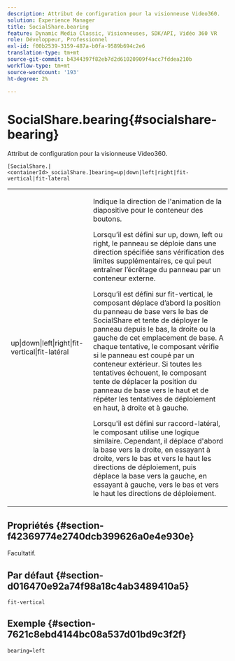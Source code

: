 ```yaml
---
description: Attribut de configuration pour la visionneuse Video360.
solution: Experience Manager
title: SocialShare.bearing
feature: Dynamic Media Classic, Visionneuses, SDK/API, Vidéo 360 VR
role: Développeur, Professionnel
exl-id: f00b2539-3159-487a-b0fa-9589b694c2e6
translation-type: tm+mt
source-git-commit: b4344397f82eb7d2d61020909f4acc7fddea210b
workflow-type: tm+mt
source-wordcount: '193'
ht-degree: 2%

---
```


# SocialShare.bearing{#socialshare-bearing}

Attribut de configuration pour la visionneuse Video360.

`[SocialShare.|<containerId>_socialShare.]bearing=up|down|left|right|fit-vertical|fit-lateral`

<table id="table_C616483932C2482CA9794DDD7313FD7C"> 
 <tbody> 
  <tr> 
   <td colname="col1"> <p> <span class="codeph"> up|down|left|right|fit-vertical|fit-latéral</span> </p> </td> 
   <td colname="col2"> <p> Indique la direction de l'animation de la diapositive pour le conteneur des boutons. </p> <p> Lorsqu’il est défini sur <span class="codeph"> up</span>, <span class="codeph"> down</span>, <span class="codeph"> left</span> ou <span class="codeph"> right</span>, le panneau se déploie dans une direction spécifiée sans vérification des limites supplémentaires, ce qui peut entraîner l’écrêtage du panneau par un conteneur externe. </p> <p>Lorsqu’il est défini sur <span class="codeph"> fit-vertical</span>, le composant déplace d’abord la position du panneau de base vers le bas de SocialShare et tente de déployer le panneau depuis le bas, la droite ou la gauche de cet emplacement de base. A chaque tentative, le composant vérifie si le panneau est coupé par un conteneur extérieur. Si toutes les tentatives échouent, le composant tente de déplacer la position du panneau de base vers le haut et de répéter les tentatives de déploiement en haut, à droite et à gauche. </p> <p>Lorsqu'il est défini sur <span class="codeph"> raccord-latéral</span>, le composant utilise une logique similaire. Cependant, il déplace d'abord la base vers la droite, en essayant à droite, vers le bas et vers le haut les directions de déploiement, puis déplace la base vers la gauche, en essayant à gauche, vers le bas et vers le haut les directions de déploiement. </p> </td> 
  </tr> 
 </tbody> 
</table>

## Propriétés {#section-f42369774e2740dcb399626a0e4e930e}

Facultatif.

## Par défaut {#section-d016470e92a74f98a18c4ab3489410a5}

`fit-vertical`

## Exemple {#section-7621c8ebd4144bc08a537d01bd9c3f2f}

```
bearing=left
```
